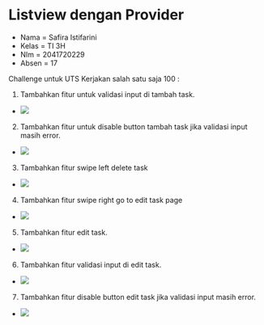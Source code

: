 # Listview dengan Provider

* Nama =  Safira Istifarini
* Kelas = TI 3H
* NIm = 2041720229
* Absen = 17

Challenge untuk UTS Kerjakan salah satu saja 100 :

1. Tambahkan fitur untuk validasi input di tambah task.
* <img src = './images/1.jpeg' >

2. Tambahkan fitur untuk disable button tambah task jika validasi input masih error.
* <img src = './images/1.jpeg' >

3. Tambahkan fitur swipe left delete task
* <img src = './images/2.jpeg' >

4. Tambahkan fitur swipe right go to edit task page
* <img src = './images/3.jpeg' >

5. Tambahkan fitur edit task.
* <img src = './images/4.PNG' >

6. Tambahkan fitur validasi input di edit task.
* <img src = './images/5.PNG' >

7. Tambahkan fitur disable button edit task jika validasi input masih error.
* <img src = './images/5.PNG' >


